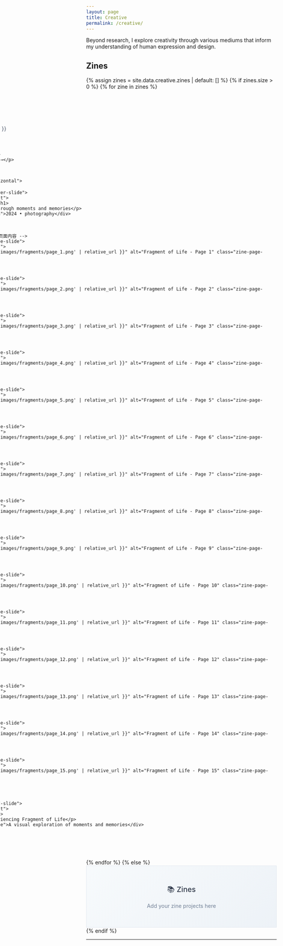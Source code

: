 ```yaml
---
layout: page
title: Creative
permalink: /creative/
---
```


Beyond research, I explore creativity through various mediums that inform my understanding of human expression and design.

<!-- Updated with original PDF images -->
## Zines

{% assign zines = site.data.creative.zines | default: [] %}
{% if zines.size > 0 %}
  {% for zine in zines %}
  <div class="zine-container">
    <div class="zine-header">
      <h3>{{ zine.title }}</h3>
      <p>{{ zine.description }}</p>
      <div class="zine-meta">{{ zine.year }} • {{ zine.category }}</div>
    </div>
    
    <div class="zine-viewer">
      <!-- 横向滚动页面 -->
      <div class="zine-scroll-hint">
        <p>← Scroll to browse pages →</p>
      </div>
      
      <div class="zine-full-width">
        <div class="zine-scroll-horizontal">
          <!-- 封面页 -->
          <div class="zine-slide cover-slide">
            <div class="slide-content">
              <h1>Fragment of Life</h1>
              <p>A visual journey through moments and memories</p>
              <div class="slide-meta">2024 • photography</div>
            </div>
          </div>
          
          <!-- Fragment of Life 实际页面内容 -->
          <div class="zine-slide page-slide">
            <div class="page-content">
              <img src="{{ '/assets/images/fragments/page_1.png' | relative_url }}" alt="Fragment of Life - Page 1" class="zine-page-image">
            </div>
          </div>
          
          <div class="zine-slide page-slide">
            <div class="page-content">
              <img src="{{ '/assets/images/fragments/page_2.png' | relative_url }}" alt="Fragment of Life - Page 2" class="zine-page-image">
            </div>
          </div>
          
          <div class="zine-slide page-slide">
            <div class="page-content">
              <img src="{{ '/assets/images/fragments/page_3.png' | relative_url }}" alt="Fragment of Life - Page 3" class="zine-page-image">
            </div>
          </div>
          
          <div class="zine-slide page-slide">
            <div class="page-content">
              <img src="{{ '/assets/images/fragments/page_4.png' | relative_url }}" alt="Fragment of Life - Page 4" class="zine-page-image">
            </div>
          </div>
          
          <div class="zine-slide page-slide">
            <div class="page-content">
              <img src="{{ '/assets/images/fragments/page_5.png' | relative_url }}" alt="Fragment of Life - Page 5" class="zine-page-image">
            </div>
          </div>
          
          <div class="zine-slide page-slide">
            <div class="page-content">
              <img src="{{ '/assets/images/fragments/page_6.png' | relative_url }}" alt="Fragment of Life - Page 6" class="zine-page-image">
            </div>
          </div>
          
          <div class="zine-slide page-slide">
            <div class="page-content">
              <img src="{{ '/assets/images/fragments/page_7.png' | relative_url }}" alt="Fragment of Life - Page 7" class="zine-page-image">
            </div>
          </div>
          
          <div class="zine-slide page-slide">
            <div class="page-content">
              <img src="{{ '/assets/images/fragments/page_8.png' | relative_url }}" alt="Fragment of Life - Page 8" class="zine-page-image">
            </div>
          </div>
          
          <div class="zine-slide page-slide">
            <div class="page-content">
              <img src="{{ '/assets/images/fragments/page_9.png' | relative_url }}" alt="Fragment of Life - Page 9" class="zine-page-image">
            </div>
          </div>
          
          <div class="zine-slide page-slide">
            <div class="page-content">
              <img src="{{ '/assets/images/fragments/page_10.png' | relative_url }}" alt="Fragment of Life - Page 10" class="zine-page-image">
            </div>
          </div>
          
          <div class="zine-slide page-slide">
            <div class="page-content">
              <img src="{{ '/assets/images/fragments/page_11.png' | relative_url }}" alt="Fragment of Life - Page 11" class="zine-page-image">
            </div>
          </div>
          
          <div class="zine-slide page-slide">
            <div class="page-content">
              <img src="{{ '/assets/images/fragments/page_12.png' | relative_url }}" alt="Fragment of Life - Page 12" class="zine-page-image">
            </div>
          </div>
          
          <div class="zine-slide page-slide">
            <div class="page-content">
              <img src="{{ '/assets/images/fragments/page_13.png' | relative_url }}" alt="Fragment of Life - Page 13" class="zine-page-image">
            </div>
          </div>
          
          <div class="zine-slide page-slide">
            <div class="page-content">
              <img src="{{ '/assets/images/fragments/page_14.png' | relative_url }}" alt="Fragment of Life - Page 14" class="zine-page-image">
            </div>
          </div>
          
          <div class="zine-slide page-slide">
            <div class="page-content">
              <img src="{{ '/assets/images/fragments/page_15.png' | relative_url }}" alt="Fragment of Life - Page 15" class="zine-page-image">
            </div>
          </div>
          
          <!-- 结束页 -->
          <div class="zine-slide end-slide">
            <div class="slide-content">
              <h2>End of Journey</h2>
              <p>Thank you for experiencing Fragment of Life</p>
              <div class="end-message">A visual exploration of moments and memories</div>
            </div>
          </div>
        </div>
      </div>
    </div>
  </div>
  {% endfor %}
{% else %}
  <div class="zine-placeholder">
    <h4>📚 Zines</h4>
    <p>Add your zine projects here</p>
  </div>
{% endif %}

---

<style>
/* CSS变量定义 */
:root {
  --max-width: 800px;
  --text-primary: #2d3748;
  --text-secondary: #718096;
  --text-accent: #4a5568;
  --border: #e2e8f0;
  --bg-card: #ffffff;
  --spacing: 2rem;
}

/* 深色模式 */
@media (prefers-color-scheme: dark) {
  :root {
    --text-primary: #f7fafc;
    --text-secondary: #a0aec0;
    --text-accent: #cbd5e0;
    --border: #2d3748;
    --bg-card: #1a202c;
  }
}

/* Zine容器 */
.zine-container {
  margin-bottom: 0;
  border: none;
  border-radius: 0;
  overflow: hidden;
  width: 100vw !important;
  margin-left: calc(-50vw + 50%) !important;
  margin-right: calc(-50vw + 50%) !important;
  position: relative;
  left: 50% !important;
  transform: translateX(-50%) !important;
  max-width: none !important;
}

.zine-header {
  padding: 0.5rem;
  background: transparent;
  border-bottom: none;
}

.zine-header h3 {
  margin: 0 0 0.5rem;
  font-size: 1.4rem;
  font-weight: 500;
  color: var(--text-primary);
}

.zine-header p {
  margin: 0 0 1rem;
  color: var(--text-secondary);
  line-height: 1.5;
}

.zine-meta {
  font-size: 0.9rem;
  color: var(--text-accent);
}

/* Zine查看器 */
.zine-viewer {
  position: relative;
  width: 100%;
}

/* 滚动提示 */
.zine-scroll-hint {
  text-align: center;
  padding: 0;
  background: transparent;
  border: none;
  margin: 0;
}

.zine-scroll-hint p {
  margin: 0;
  color: var(--text-accent);
  font-size: 0.9rem;
  font-weight: 500;
}

/* 页面内容 */
.page-slide {
  background: white;
}

.page-content {
  width: 100%;
  height: 100%;
  display: flex;
  align-items: center;
  justify-content: center;
  padding: 0;
  margin: 0;
  box-sizing: border-box;
}

.zine-page-image {
  width: 100%;
  height: 100%;
  object-fit: contain;
  border-radius: 0;
  box-shadow: none;
  display: block;
}

/* 页面占位符（保留作为备用） */
.page-placeholder {
  text-align: center;
  padding: 2rem;
  color: var(--text-secondary);
}

.page-placeholder h3 {
  margin: 0 0 1rem;
  color: var(--text-primary);
  font-size: 1.5rem;
}

.page-placeholder p {
  margin: 0 0 1rem;
  font-size: 1rem;
  line-height: 1.5;
}

.page-placeholder small {
  font-style: italic;
  color: var(--text-accent);
}

/* 全屏横向滚动Zine */
.zine-full-width {
  width: 100vw !important;
  margin-left: calc(-50vw + 50%) !important;
  margin-right: calc(-50vw + 50%) !important;
  overflow-x: auto;
  overflow-y: hidden;
  scroll-behavior: smooth;
  scrollbar-width: thin;
  scrollbar-color: var(--text-accent) transparent;
  position: relative;
  z-index: 1;
  /* 突破wrapper限制 */
  left: 50% !important;
  transform: translateX(-50%) !important;
  /* 确保只能横向滚动 */
  touch-action: pan-x;
  -webkit-overflow-scrolling: touch;
  /* 消除所有间距 */
  margin-top: 0;
  margin-bottom: 0;
  padding: 0;
  max-width: none !important;
}

.zine-full-width::-webkit-scrollbar {
  height: 12px;
}

.zine-full-width::-webkit-scrollbar-track {
  background: transparent;
}

.zine-full-width::-webkit-scrollbar-thumb {
  background: var(--text-accent);
  border-radius: 6px;
}

.zine-full-width::-webkit-scrollbar-thumb:hover {
  background: var(--text-secondary);
}

.zine-scroll-horizontal {
  display: flex;
  width: max-content;
  height: 80vh;
  min-height: 500px;
  position: relative;
  /* 确保flex布局正确 */
  flex-direction: row;
  align-items: stretch;
  margin: 0;
  padding: 0;
  gap: 0;
}

.zine-slide {
  flex: 0 0 100vw;
  height: 100%;
  display: flex;
  align-items: center;
  justify-content: center;
  background: var(--bg-card);
  border-right: none;
  position: relative;
  margin: 0;
  padding: 0;
  width: 100vw;
  box-sizing: border-box;
}

.zine-slide:last-child {
  border-right: none;
}

.cover-slide {
  background: linear-gradient(135deg, #667eea 0%, #764ba2 100%);
  color: white;
  background-size: 100% 100%;
  background-repeat: no-repeat;
}

.end-slide {
  background: linear-gradient(135deg, #f093fb 0%, #f5576c 100%);
  color: white;
  background-size: 100% 100%;
  background-repeat: no-repeat;
}

.slide-content {
  max-width: 100vw;
  width: 100vw;
  text-align: center;
  padding: 2rem;
  box-sizing: border-box;
  height: 100%;
  display: flex;
  flex-direction: column;
  justify-content: center;
  align-items: center;
  /* 确保内容在屏幕中央 */
  position: relative;
  left: 50%;
  transform: translateX(-50%);
}

.slide-content h1 {
  font-size: 4rem;
  font-weight: 300;
  margin: 0 0 1.5rem;
  line-height: 1.1;
}

.slide-content h2 {
  font-size: 2.5rem;
  font-weight: 400;
  margin: 0 0 2rem;
  line-height: 1.2;
}

.slide-content p {
  font-size: 1.2rem;
  line-height: 1.6;
  margin: 0 0 1.5rem;
  opacity: 0.9;
}

.slide-content p:last-child {
  margin-bottom: 0;
}

.slide-meta {
  font-size: 1rem;
  opacity: 0.8;
  font-weight: 500;
  margin-top: 2rem;
}

.end-message {
  font-size: 1rem;
  opacity: 0.8;
  font-weight: 400;
  margin-top: 2rem;
  font-style: italic;
}

.zine-placeholder {
  text-align: center;
  padding: 3rem;
  background: linear-gradient(135deg, #f7fafc 0%, #edf2f7 100%);
  border: 1px solid var(--border);
}

.zine-placeholder h4 {
  margin: 0 0 1rem;
  font-size: 1.2rem;
  font-weight: 500;
  color: var(--text-primary);
}

.zine-placeholder p {
  margin: 0;
  color: var(--text-secondary);
}

/* 深色模式 */
@media (prefers-color-scheme: dark) {
  .book-cover {
    background: linear-gradient(135deg, #2d3748 0%, #4a5568 100%);
  }
  
  .book-year, .book-category {
    background: rgba(45, 55, 72, 0.7);
  }
  
  .book-placeholder {
    background: linear-gradient(135deg, #2d3748 0%, #4a5568 100%);
  }
}

/* 响应式 */
@media (max-width: 768px) {
  .creative-gallery {
    grid-template-columns: 1fr;
    gap: 1rem;
  }
  
  .music-item {
    padding: 1rem;
  }
  
  .book-item {
    flex: 0 0 240px;
  }
  
  .book-cover {
    padding: 1.5rem;
    min-height: 160px;
  }
  
  .book-preview h3 {
    font-size: 1.1rem;
  }
  
  .zine-header {
    background: #2d3748;
  }
  
  .zine-actions {
    background: #2d3748;
  }
  
  .zine-page {
    background: #1a202c;
  }
}

/* 深色模式 */
@media (prefers-color-scheme: dark) {
  .zine-slide {
    background: #1a202c;
    border-color: #374151;
  }
  
  .cover-slide {
    background: linear-gradient(135deg, #4c1d95 0%, #7c3aed 100%);
  }
  
  .end-slide {
    background: linear-gradient(135deg, #be185d 0%, #ec4899 100%);
  }
}

/* 响应式设计 */
@media (max-width: 768px) {
  .zine-scroll-horizontal {
    height: 70vh;
    min-height: 400px;
  }
  
  .slide-content h1 {
    font-size: 2.5rem;
  }
  
  .slide-content h2 {
    font-size: 2rem;
  }
  
  .slide-content p {
    font-size: 1rem;
  }
  
  .slide-content {
    padding: 1.5rem;
  }
}

</style>
